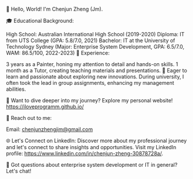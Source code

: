 👋 Hello, World! I'm Chenjun Zheng (Jm).

🎓 Educational Background:

High School: Australian International High School (2019-2020)
Diploma: IT from UTS College (GPA: 5.8/7.0, 2021)
Bachelor: IT at the University of Technology Sydney (Major: Enterprise System Development, GPA: 6.5/7.0, WAM: 86.5/100, 2022-2023)
🔧 Experience:

3 years as a Painter, honing my attention to detail and hands-on skills.
1 month as a Tutor, creating teaching materials and presentations.
🌟 Eager to learn and passionate about exploring new innovations. During university, I often took the lead in group assignments, enhancing my management abilities.

🌟 Want to dive deeper into my journey? Explore my personal website! https://iloveprogramm.github.io/

📩 Reach out to me:

Email: chenjunzhengjim@gmail.com


🌐 Let's Connect on LinkedIn:
Discover more about my professional journey and let's connect to share insights and opportunities. Visit my LinkedIn profile: https://www.linkedin.com/in/chenjun-zheng-30878728a/.

🤔 Got questions about enterprise system development or IT in general? Let's chat!
